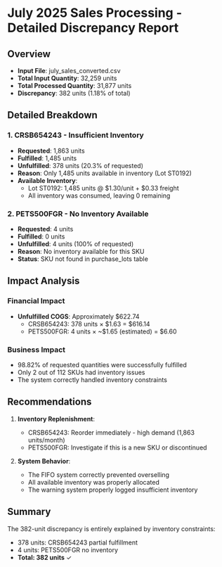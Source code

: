 # July 2025 Sales Processing - Detailed Discrepancy Report

## Overview
- **Input File**: july_sales_converted.csv
- **Total Input Quantity**: 32,259 units
- **Total Processed Quantity**: 31,877 units  
- **Discrepancy**: 382 units (1.18% of total)

## Detailed Breakdown

### 1. CRSB654243 - Insufficient Inventory
- **Requested**: 1,863 units
- **Fulfilled**: 1,485 units
- **Unfulfilled**: 378 units (20.3% of requested)
- **Reason**: Only 1,485 units available in inventory (Lot ST0192)
- **Available Inventory**: 
  - Lot ST0192: 1,485 units @ $1.30/unit + $0.33 freight
  - All inventory was consumed, leaving 0 remaining

### 2. PETS500FGR - No Inventory Available
- **Requested**: 4 units
- **Fulfilled**: 0 units
- **Unfulfilled**: 4 units (100% of requested)
- **Reason**: No inventory available for this SKU
- **Status**: SKU not found in purchase_lots table

## Impact Analysis

### Financial Impact
- **Unfulfilled COGS**: Approximately $622.74
  - CRSB654243: 378 units × $1.63 = $616.14
  - PETS500FGR: 4 units × ~$1.65 (estimated) = $6.60

### Business Impact
- 98.82% of requested quantities were successfully fulfilled
- Only 2 out of 112 SKUs had inventory issues
- The system correctly handled inventory constraints

## Recommendations

1. **Inventory Replenishment**:
   - CRSB654243: Reorder immediately - high demand (1,863 units/month)
   - PETS500FGR: Investigate if this is a new SKU or discontinued

2. **System Behavior**:
   - The FIFO system correctly prevented overselling
   - All available inventory was properly allocated
   - The warning system properly logged insufficient inventory

## Summary
The 382-unit discrepancy is entirely explained by inventory constraints:
- 378 units: CRSB654243 partial fulfillment
- 4 units: PETS500FGR no inventory
- **Total: 382 units** ✓